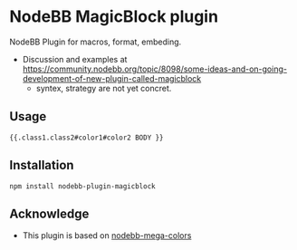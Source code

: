 # NodeBB MagicBlock plugin

NodeBB Plugin for macros, format, embeding.

* Discussion and examples at https://community.nodebb.org/topic/8098/some-ideas-and-on-going-development-of-new-plugin-called-magicblock
  * syntex, strategy are not yet concret.

## Usage

`{{.class1.class2#color1#color2 BODY }}` 

## Installation
```
npm install nodebb-plugin-magicblock
```

## Acknowledge
* This plugin is based on [nodebb-mega-colors](https://github.com/MegaGM/nodebb-plugin-mega-colors)

